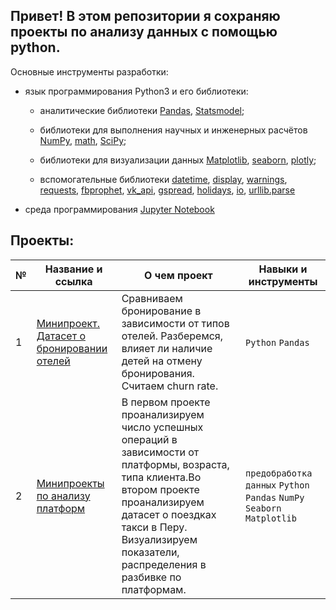 ## Привет! В этом репозитории я сохраняю проекты по анализу данных с помощью python.

Основные инструменты разработки:

* язык программирования Python3 и его библиотеки:

    + аналитические библиотеки [Pandas](https://pandas.pydata.org/), [Statsmodel](https://www.statsmodels.org/stable/index.html);

    + библиотеки для выполнения научных и инженерных расчётов [NumPy](https://numpy.org/), [math](https://docs.python.org/3/library/math.html), [SciPy](https://scipy.org/);

    + библиотеки для визуализации данных [Matplotlib](https://matplotlib.org/), [seaborn](https://seaborn.pydata.org/), [plotly](https://plotly.com/python/);

    + вспомогательные библиотеки [datetime](https://docs.python.org/3/library/datetime.html), [display](https://ipython.org/ipython-doc/3/api/generated/IPython.display.html), [warnings](https://docs.python.org/3/library/warnings.html), [requests](https://pythonru.com/biblioteki/kratkoe-rukovodstvo-po-biblioteke-python-requests), [fbprophet](https://facebook.github.io/prophet/docs/quick_start.html), [vk_api](https://vk-api.readthedocs.io/en/latest/), [gspread](https://docs.gspread.org/en/latest/), [holidays](https://pypi.org/project/holidays/), [io](https://docs.python.org/3/library/io.html), [urllib.parse](https://docs.python.org/3/library/urllib.parse.html)

* среда программирования [Jupyter Notebook](https://jupyter.org/)

## Проекты:
| №| Название и ссылка | О чем проект                                                     | Навыки и инструменты           |  
|-----------|-------------------|------------------------------------------------------------------|-----------------------------------|
|1              |[Минипроект. Датасет о бронировании отелей](mini_project_booking/)|Сравниваем бронирование в зависимости от типов отелей. Разберемся, влияет ли наличие детей на отмену бронирования. Считаем churn rate.  |`Python` `Pandas`|
|2              |[Минипроекты по анализу платформ](mini_project_platform/)|В первом проекте проанализируем число успешных операций в зависимости от платформы, возраста, типа клиента.Во втором проекте проанализируем датасет о поездках такси в Перу. Визуализируем показатели, распределения в разбивке по платформам.|`предобработка данных` `Python` `Pandas` `NumPy` `Seaborn` `Matplotlib` |
